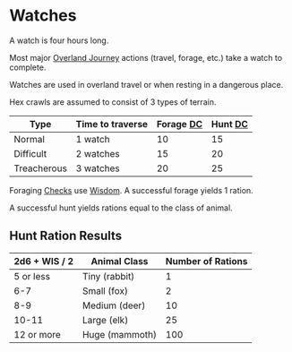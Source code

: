 # Watches

A watch is four hours long.

Most major [Overland Journey](Exploration/Overland%20Journeys.md) actions (travel, forage, etc.) take a watch to complete.

Watches are used in overland travel or when resting in a dangerous place.

Hex crawls are assumed to consist of 3 types of terrain.

| Type        | Time to traverse | Forage [DC](Core%20Procedures/DC.md) | Hunt [DC](Core%20Procedures/DC.md) |
| ----------- | ---------------- | ------------------ | ---------------- |
| Normal      | 1 watch          | 10                 | 15               |
| Difficult   | 2 watches        | 15                 | 20               |
| Treacherous | 3 watches        | 20                 | 25               |

Foraging [Checks](Core%20Procedures/Check.md) use [Wisdom](../../Player%20Characters/Chosen%20Statistics/Wisdom.md). A successful forage yields 1 ration.

A successful hunt yields rations equal to the class of animal.

## Hunt Ration Results

| 2d6 + WIS / 2 | Animal Class   | Number of Rations |
| ------------- | -------------- | ----------------- |
| 5 or less     | Tiny (rabbit)  | 1                 |
| 6-7           | Small (fox)    | 2                 |
| 8-9           | Medium (deer)  | 10                |
| 10-11         | Large (elk)    | 25                |
| 12 or more    | Huge (mammoth) | 100               |
